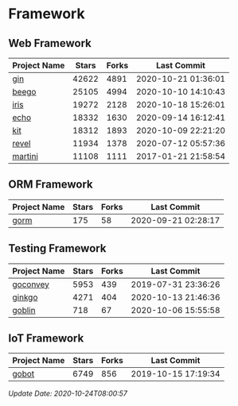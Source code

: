 # Framework

## Web Framework
| Project Name | Stars | Forks | Last Commit |
| ------------ | ----- | ----- | ----------- |
| [gin](https://github.com/gin-gonic/gin) | 42622 | 4891 | 2020-10-21 01:36:01 |
| [beego](https://github.com/astaxie/beego) | 25105 | 4994 | 2020-10-10 14:10:43 |
| [iris](https://github.com/kataras/iris) | 19272 | 2128 | 2020-10-18 15:26:01 |
| [echo](https://github.com/labstack/echo) | 18332 | 1630 | 2020-09-14 16:12:41 |
| [kit](https://github.com/go-kit/kit) | 18312 | 1893 | 2020-10-09 22:21:20 |
| [revel](https://github.com/revel/revel) | 11934 | 1378 | 2020-07-12 05:57:36 |
| [martini](https://github.com/go-martini/martini) | 11108 | 1111 | 2017-01-21 21:58:54 |

## ORM Framework
| Project Name | Stars | Forks | Last Commit |
| ------------ | ----- | ----- | ----------- |
| [gorm](https://github.com/jinzhu/gorm) | 175 | 58 | 2020-09-21 02:28:17 |

## Testing Framework
| Project Name | Stars | Forks | Last Commit |
| ------------ | ----- | ----- | ----------- |
| [goconvey](https://github.com/smartystreets/goconvey) | 5953 | 439 | 2019-07-31 23:36:26 |
| [ginkgo](https://github.com/onsi/ginkgo) | 4271 | 404 | 2020-10-13 21:46:36 |
| [goblin](https://github.com/franela/goblin) | 718 | 67 | 2020-10-06 15:55:58 |

## IoT Framework
| Project Name | Stars | Forks | Last Commit |
| ------------ | ----- | ----- | ----------- |
| [gobot](https://github.com/hybridgroup/gobot) | 6749 | 856 | 2019-10-15 17:19:34 |

*Update Date: 2020-10-24T08:00:57*